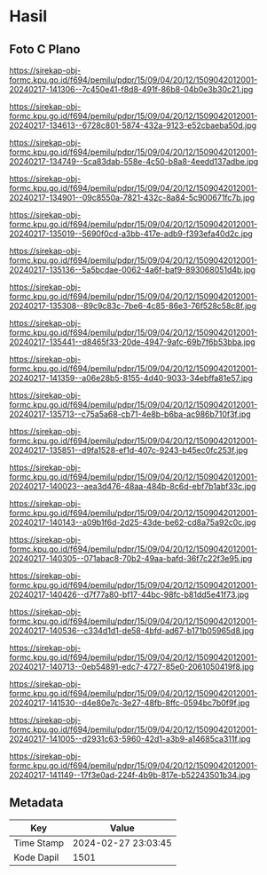 # Hasil

## Foto C Plano

https://sirekap-obj-formc.kpu.go.id/f694/pemilu/pdpr/15/09/04/20/12/1509042012001-20240217-141306--7c450e41-f8d8-491f-86b8-04b0e3b30c21.jpg

https://sirekap-obj-formc.kpu.go.id/f694/pemilu/pdpr/15/09/04/20/12/1509042012001-20240217-134613--6728c801-5874-432a-9123-e52cbaeba50d.jpg

https://sirekap-obj-formc.kpu.go.id/f694/pemilu/pdpr/15/09/04/20/12/1509042012001-20240217-134749--5ca83dab-558e-4c50-b8a8-4eedd137adbe.jpg

https://sirekap-obj-formc.kpu.go.id/f694/pemilu/pdpr/15/09/04/20/12/1509042012001-20240217-134901--09c8550a-7821-432c-8a84-5c900671fc7b.jpg

https://sirekap-obj-formc.kpu.go.id/f694/pemilu/pdpr/15/09/04/20/12/1509042012001-20240217-135019--5690f0cd-a3bb-417e-adb9-f393efa40d2c.jpg

https://sirekap-obj-formc.kpu.go.id/f694/pemilu/pdpr/15/09/04/20/12/1509042012001-20240217-135136--5a5bcdae-0062-4a6f-baf9-893068051d4b.jpg

https://sirekap-obj-formc.kpu.go.id/f694/pemilu/pdpr/15/09/04/20/12/1509042012001-20240217-135308--89c9c83c-7be6-4c85-86e3-76f528c58c8f.jpg

https://sirekap-obj-formc.kpu.go.id/f694/pemilu/pdpr/15/09/04/20/12/1509042012001-20240217-135441--d8465f33-20de-4947-9afc-69b7f6b53bba.jpg

https://sirekap-obj-formc.kpu.go.id/f694/pemilu/pdpr/15/09/04/20/12/1509042012001-20240217-141359--a06e28b5-8155-4d40-9033-34ebffa81e57.jpg

https://sirekap-obj-formc.kpu.go.id/f694/pemilu/pdpr/15/09/04/20/12/1509042012001-20240217-135713--c75a5a68-cb71-4e8b-b6ba-ac986b710f3f.jpg

https://sirekap-obj-formc.kpu.go.id/f694/pemilu/pdpr/15/09/04/20/12/1509042012001-20240217-135851--d9fa1528-ef1d-407c-9243-b45ec0fc253f.jpg

https://sirekap-obj-formc.kpu.go.id/f694/pemilu/pdpr/15/09/04/20/12/1509042012001-20240217-140023--aea3d476-48aa-484b-8c6d-ebf7b1abf33c.jpg

https://sirekap-obj-formc.kpu.go.id/f694/pemilu/pdpr/15/09/04/20/12/1509042012001-20240217-140143--a09b1f6d-2d25-43de-be62-cd8a75a92c0c.jpg

https://sirekap-obj-formc.kpu.go.id/f694/pemilu/pdpr/15/09/04/20/12/1509042012001-20240217-140305--071abac8-70b2-49aa-bafd-36f7c22f3e95.jpg

https://sirekap-obj-formc.kpu.go.id/f694/pemilu/pdpr/15/09/04/20/12/1509042012001-20240217-140426--d7f77a80-bf17-44bc-98fc-b81dd5e41f73.jpg

https://sirekap-obj-formc.kpu.go.id/f694/pemilu/pdpr/15/09/04/20/12/1509042012001-20240217-140536--c334d1d1-de58-4bfd-ad67-b171b05965d8.jpg

https://sirekap-obj-formc.kpu.go.id/f694/pemilu/pdpr/15/09/04/20/12/1509042012001-20240217-140713--0eb54891-edc7-4727-85e0-2061050419f8.jpg

https://sirekap-obj-formc.kpu.go.id/f694/pemilu/pdpr/15/09/04/20/12/1509042012001-20240217-141530--d4e80e7c-3e27-48fb-8ffc-0594bc7b0f9f.jpg

https://sirekap-obj-formc.kpu.go.id/f694/pemilu/pdpr/15/09/04/20/12/1509042012001-20240217-141005--d2931c63-5960-42d1-a3b9-a14685ca311f.jpg

https://sirekap-obj-formc.kpu.go.id/f694/pemilu/pdpr/15/09/04/20/12/1509042012001-20240217-141149--17f3e0ad-224f-4b9b-817e-b52243501b34.jpg


## Metadata

| Key        | Value               |
| ---------- | ------------------- |
| Time Stamp | 2024-02-27 23:03:45 |
| Kode Dapil | 1501                |



